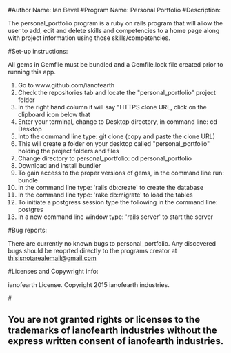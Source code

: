 #Author Name: Ian Bevel
#Program Name: Personal Portfolio
#Description: 
<p>The personal_portfolio program is a ruby on rails program that will allow the user to add, edit and delete skills and competencies to a home page along with project information using those skills/competencies.</p>
#Set-up instructions: 
<p>All gems in Gemfile must be bundled and a Gemfile.lock file created prior to running this app.</p>
<ol>
<li>Go to www.github.com/ianofearth</li>
<li>Check the repositories tab and locate the "personal_portfolio" project folder</li>
<li>In the right hand column it will say "HTTPS clone URL, click on the clipboard icon below that</li>
<li>Enter your terminal, change to Desktop directory, in command line: cd Desktop</li>
<li>Into the command line type: git clone (copy and paste the clone URL)</li>
<li>This will create a folder on your desktop called "personal_portfolio" holding the project folders and files</li>
<li>Change directory to personal_portfolio: cd personal_portfolio</li>
<li>Download and install bundler</li>
<li>To gain access to the proper versions of gems, in the command line run: bundle</li>
<li>In the command line type: 'rails db:create' to create the database</li>
<li>In the command line type: 'rake db:migrate' to load the tables</li>
<li>To initiate a postgress session type the following in the command line: postgres</li>
<li>In a new command line window type: 'rails server' to start the server</li>
</ol>
</p>

#Bug reports: <p>There are currently no known bugs to personal_portfolio.  Any discovered bugs should be reoprted directly to the programs creator at thisisnotarealemail@gmail.com</p>
#Licenses and Copywright info: <p>ianofearth License.  Copyright 2015 ianofearth industries.</p>
#<h2>You are not granted rights or licenses to the trademarks of ianofearth industries without the express written consent of ianofearth industries.</h2>

